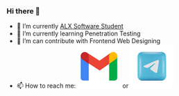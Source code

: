 ### Hi there 👋

- 🔭 I’m currently [ALX Software Student](https://alxafrica.com)
- 🌱 I’m currently learning Penetration Testing
- 🤔 I’m can contribute with Frontend Web Designing
- 📫 How to reach me: [<img width="100" height="100" src="assets/gmail.png" />](mamebb2023@gmail.com) or <a href="https://t.me/monur01"><img src="assets/telegram.png" /></a>
